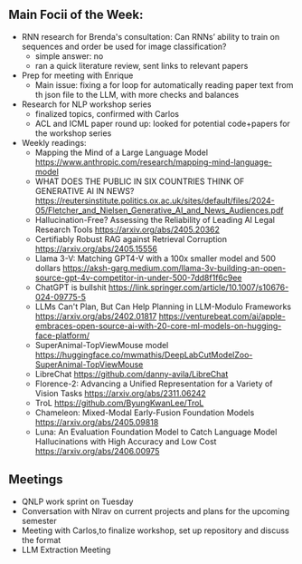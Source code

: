 ## Main Focii of the Week:
- RNN research for Brenda's consultation: Can RNNs’ ability to train on sequences and order be used for image classification?
  - simple answer: no
  - ran a quick literature review, sent links to relevant papers
- Prep for meeting with Enrique
  - Main issue: fixing a for loop for automatically reading paper text from th json file to the LLM, with more checks and balances
- Research for NLP workshop series
  - finalized topics, confirmed with Carlos
  - ACL and ICML paper round up: looked for potential code+papers for the workshop series
- Weekly readings:
  - Mapping the Mind of a Large Language Model	https://www.anthropic.com/research/mapping-mind-language-model
  - WHAT DOES THE PUBLIC IN SIX COUNTRIES THINK OF GENERATIVE AI IN NEWS?	https://reutersinstitute.politics.ox.ac.uk/sites/default/files/2024-05/Fletcher_and_Nielsen_Generative_AI_and_News_Audiences.pdf
  - Hallucination-Free? Assessing the Reliability of Leading AI Legal Research Tools	https://arxiv.org/abs/2405.20362
  - Certifiably Robust RAG against Retrieval Corruption	https://arxiv.org/abs/2405.15556
  - Llama 3-V: Matching GPT4-V with a 100x smaller model and 500 dollars	https://aksh-garg.medium.com/llama-3v-building-an-open-source-gpt-4v-competitor-in-under-500-7dd8f1f6c9ee
  - ChatGPT is bullshit	https://link.springer.com/article/10.1007/s10676-024-09775-5
  - LLMs Can't Plan, But Can Help Planning in LLM-Modulo Frameworks	https://arxiv.org/abs/2402.01817
	https://venturebeat.com/ai/apple-embraces-open-source-ai-with-20-core-ml-models-on-hugging-face-platform/
   - SuperAnimal-TopViewMouse model	https://huggingface.co/mwmathis/DeepLabCutModelZoo-SuperAnimal-TopViewMouse
  - LibreChat	https://github.com/danny-avila/LibreChat
  - Florence-2: Advancing a Unified Representation for a Variety of Vision Tasks	https://arxiv.org/abs/2311.06242
  - TroL	https://github.com/ByungKwanLee/TroL
  - Chameleon: Mixed-Modal Early-Fusion Foundation Models	https://arxiv.org/abs/2405.09818
  - Luna: An Evaluation Foundation Model to Catch Language Model Hallucinations with High Accuracy and Low Cost	https://arxiv.org/abs/2406.00975
## Meetings
- QNLP work sprint on Tuesday
- Conversation with NIrav on current projects and plans for the upcoming semester
- Meeting with Carlos,to finalize workshop, set up repository and discuss the format
- LLM Extraction Meeting
